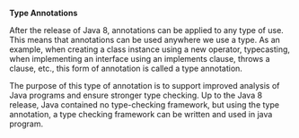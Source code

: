 **Type Annotations**

After the release of Java 8, annotations can be applied to any type of use. This means that annotations can be used anywhere we use a type. As an example, when creating a class instance using a new operator, typecasting, when implementing an interface using an implements clause, throws a clause, etc., this form of annotation is called a type annotation.

The purpose of this type of annotation is to support improved analysis of Java programs and ensure stronger type checking. Up to the Java 8 release, Java contained no type-checking framework, but using the type annotation, a type checking framework can be written and used in java program.